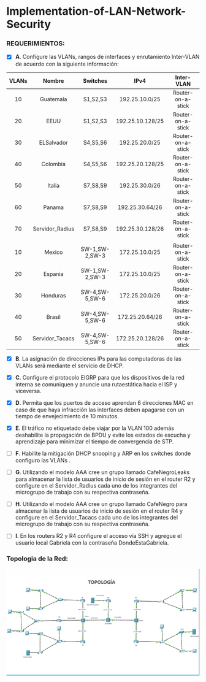 # Implementation-of-LAN-Network-Security
### REQUERIMIENTOS:
- [x] **A**. Configure las VLANs, rangos de interfaces y enrutamiento Inter-VLAN de acuerdo con la siguiente información:

| VLANs | Nombre | Switches | IPv4 | Inter-VLAN |
| :---: | :---: | :---: | :---: | :---: |
| 10 | Guatemala | S1,S2,S3 | 192.25.10.0/25 | Router-on-a-stick |
| 20 | EEUU | S1,S2,S3 | 192.25.10.128/25 | Router-on-a-stick |
| 30 | ELSalvador | S4,S5,S6 | 192.25.20.0/25 | Router-on-a-stick |
| 40 | Colombia | S4,S5,S6 | 192.25.20.128/25 | Router-on-a-stick |
| 50 | Italia | S7,S8,S9 | 192.25.30.0/26 | Router-on-a-stick |
| 60 | Panama | S7,S8,S9 | 192.25.30.64/26 | Router-on-a-stick |
| 70 | Servidor_Radius | S7,S8,S9 | 192.25.30.128/26 | Router-on-a-stick |
|  |  |  |  |  |
| 10 | Mexico | SW-1,SW-2,SW-3 | 172.25.10.0/25 | Router-on-a-stick |
| 20 | Espania | SW-1,SW-2,SW-3 | 172.25.10.0/25 | Router-on-a-stick |
| 30 | Honduras | SW-4,SW-5,SW-6 | 172.25.20.0/26 | Router-on-a-stick |
| 40 | Brasil | SW-4,SW-5,SW-6 | 172.25.20.64/26 | Router-on-a-stick |
| 50 | Servidor_Tacacs | SW-4,SW-5,SW-6 | 172.25.20.128/26 | Router-on-a-stick |

- [x] **B**. La asignación de direcciones IPs para las computadoras de las VLANs será mediante el servicio de DHCP.

- [x] **C**. Configure el protocolo EIGRP para que los dispositivos de la red interna se comuniquen y anuncie una rutaestática hacia el ISP y viceversa.

- [x] **D**. Permita que los puertos de acceso aprendan 6 direcciones MAC en caso de que haya infracción las
interfaces deben apagarse con un tiempo de envejecimiento de 10 minutos.

- [x] **E**. El tráfico no etiquetado debe viajar por la VLAN 100 además deshabilite la propagación de BPDU y evite los estados de escucha y aprendizaje para minimizar el tiempo de convergencia de STP.

- [ ] **F**. Habilite la mitigación DHCP snooping y ARP en los switches donde configuro las VLANs .

- [ ] **G**. Utilizando el modelo AAA cree un grupo llamado CafeNegroLeaks para almacenar la lista de usuarios de
inicio de sesión en el router R2 y configure en el Servidor_Radius cada uno de los integrantes del
microgrupo de trabajo con su respectiva contraseña.

- [ ] **H**. Utilizando el modelo AAA cree un grupo llamado CafeNegro para almacenar la lista de usuarios de inicio de sesión en el router R4 y configure en el Servidor_Tacacs cada uno de los integrantes del microgrupo de trabajo con su respectiva contraseña.

- [ ] **I**. En los routers R2 y R4 configure el acceso vía SSH y agregue el usuario local Gabriela con la contraseña DondeEstaGabriela.

### Topologia de la Red:
![alt text](https://raw.githubusercontent.com/Franklin13620/Implementation-of-LAN-Network-Security/master/assets/Topologia.png)